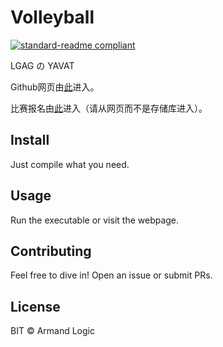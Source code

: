 # Volleyball

[![standard-readme compliant](https://img.shields.io/badge/readme%20style-standard-brightgreen.svg?style=flat-square)](https://github.com/RichardLitt/standard-readme)

LGAG の YAVAT

Github网页由[此](http://lgag.github.io/Volleyball)进入。

比赛报名由[此](赛事/Register.html)进入（请从网页而不是存储库进入）。

## Install

Just compile what you need.

## Usage

Run the executable or visit the webpage.

## Contributing

Feel free to dive in! Open an issue or submit PRs.

## License

BIT © Armand Logic
